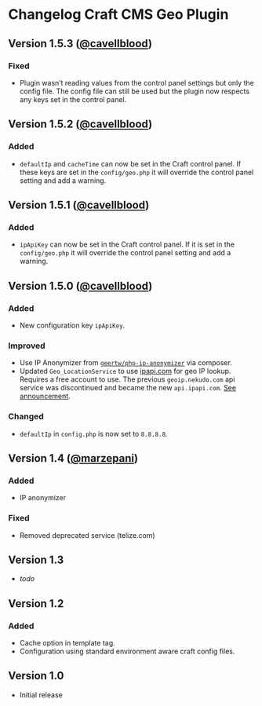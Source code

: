# Changelog Craft CMS Geo Plugin

## Version 1.5.3 ([@cavellblood](https://github.com/cavellblood))
### Fixed
* Plugin wasn’t reading values from the control panel settings but only the config file. The config file can still be used but the plugin now respects any keys set in the control panel.


## Version 1.5.2 ([@cavellblood](https://github.com/cavellblood))
### Added
* `defaultIp` and `cacheTime` can now be set in the Craft control panel. If these keys are set in the `config/geo.php` it will override the control panel setting and add a warning.

## Version 1.5.1 ([@cavellblood](https://github.com/cavellblood))
### Added
* `ipApiKey` can now be set in the Craft control panel. If it is set in the `config/geo.php` it will override the control panel setting and add a warning.

## Version 1.5.0 ([@cavellblood](https://github.com/cavellblood))
### Added
* New configuration key `ipApiKey`.

### Improved
* Use IP Anonymizer from [`geertw/php-ip-anonymizer`](https://github.com/geertw/php-ip-anonymizer) via composer.
* Updated `Geo_LocationService` to use [ipapi.com](https://ipapi.com) for geo IP lookup. Requires a free account to use. The previous `geoip.nekudo.com` api service was discontinued and became the new `api.ipapi.com`. [See announcement](https://github.com/nekudocom/shiny_geoip/blob/master/README.md#readme).

### Changed
* `defaultIp` in `config.php` is now set to `8.8.8.8`.

## Version 1.4 ([@marzepani](https://github.com/marzepani))
### Added
* IP anonymizer

### Fixed
* Removed deprecated service (telize.com)

## Version 1.3
* _todo_

## Version 1.2
### Added
* Cache option in template tag.
* Configuration using standard environment aware craft config files.

## Version 1.0
* Initial release